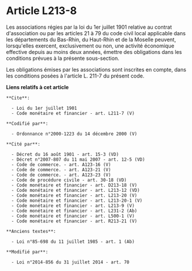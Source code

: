 # Article L213-8

Les associations régies par la loi du 1er juillet 1901 relative au contrat d'association ou par les articles 21 à 79 du code
civil local applicable dans les départements du Bas-Rhin, du Haut-Rhin et de la Moselle peuvent, lorsqu'elles exercent,
exclusivement ou non, une activité économique effective depuis au moins deux années, émettre des obligations dans les
conditions prévues à la présente sous-section. 

Les obligations émises par les associations sont inscrites en compte, dans les conditions posées à l'article L. 211-7 du
présent code.

**Liens relatifs à cet article**

	**Cite**:

	  - Loi du 1er juillet 1901
	  - Code monétaire et financier - art. L211-7 (V)

	**Codifié par**:

	  - Ordonnance n°2000-1223 du 14 décembre 2000 (V)

	**Cité par**:

	  - Décret du 16 août 1901 - art. 15-3 (VD)
	  - Décret n°2007-807 du 11 mai 2007 - art. 12-5 (VD)
	  - Code de commerce. - art. A123-16 (V)
	  - Code de commerce. - art. A123-21 (V)
	  - Code de commerce. - art. A123-23 (V)
	  - Code de procédure civile - art. 30-18 (VD)
	  - Code monétaire et financier - art. D213-18 (V)
	  - Code monétaire et financier - art. L213-12 (VD)
	  - Code monétaire et financier - art. L213-20 (V)
	  - Code monétaire et financier - art. L213-20-1 (V)
	  - Code monétaire et financier - art. L213-9 (V)
	  - Code monétaire et financier - art. L231-2 (Ab)
	  - Code monétaire et financier - art. L500-1 (V)
	  - Code monétaire et financier - art. R213-21 (V)

	**Anciens textes**:

	  - Loi n°85-698 du 11 juillet 1985 - art. 1 (Ab)

	**Modifié par**:

	  - Loi n°2014-856 du 31 juillet 2014 - art. 70
